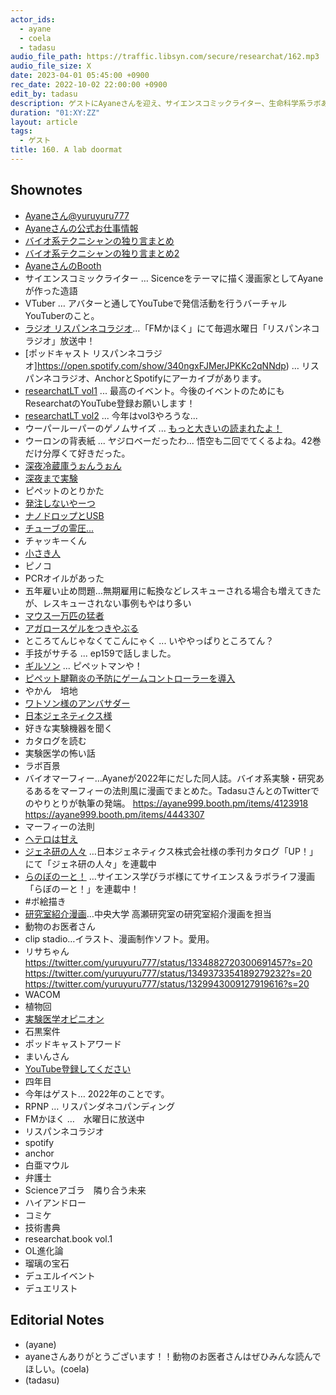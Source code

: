 ```yaml
---
actor_ids:
  - ayane
  - coela
  - tadasu
audio_file_path: https://traffic.libsyn.com/secure/researchat/162.mp3 
audio_file_size: X
date: 2023-04-01 05:45:00 +0900
rec_date: 2022-10-02 22:00:00 +0900
edit_by: tadasu
description: ゲストにAyaneさんを迎え、サイエンスコミックライター、生命科学系ラボあるある、VTuberとしての活動、これからの展開について話し合いました。
duration: "01:XY:ZZ"
layout: article
tags:
  - ゲスト
title: 160. A lab doormat
---
```


## Shownotes
- [Ayaneさん@yuruyuru777](https://twitter.com/yuruyuru777)
- [Ayaneさんの公式お仕事情報](https://twitter.com/i/events/1312948066090008576)
- [バイオ系テクニシャンの独り言まとめ](https://twitter.com/i/events/1155746999687233538)
- [バイオ系テクニシャンの独り言まとめ2](https://twitter.com/i/events/1292632289575223296)
- [AyaneさんのBooth](https://ayane999.booth.pm/)
- サイエンスコミックライター … Sicenceをテーマに描く漫画家としてAyaneが作った造語
- VTuber … アバターと通してYouTubeで発信活動を行うバーチャルYouTuberのこと。
- [ラジオ リスパンネコラジオ](http://fm.kahoku.net/)…「FMかほく」にて毎週水曜日「リスパンネコラジオ」放送中！
- [ポッドキャスト リスパンネコラジオ]https://open.spotify.com/show/340ngxFJMerJPKKc2qNNdp) … リスパンネコラジオ、AnchorとSpotifyにアーカイブがあります。
- [researchatLT vol1](https://www.youtube.com/watch?v=kKLt956ieSM) ... 最高のイベント。今後のイベントのためにもResearchatのYouTube登録お願いします！
- [researchatLT vol2](https://www.youtube.com/watch?v=8st6KoYsnP0&ab_channel=Researchatfm) ... 今年はvol3やろうな...
- ウーパールーパーのゲノムサイズ ... [もっと大きいの読まれたよ！](https://twitter.com/researchat_fm/status/1631684866982162433)
- ウーロンの背表紙 ... ヤジロベーだったわ... 悟空も二回でてくるよね。42巻だけ分厚くて好きだった。
- [深夜冷蔵庫うぉんうぉん](https://twitter.com/yuruyuru777/status/1234857440665047040?s=20)
- [深夜まで実験](https://science-manabi-lab.com/topics/c-article03/)
- ピペットのとりかた
- [発注しないやーつ](https://twitter.com/yuruyuru777/status/1137733238565113859?s=20)
- [ナノドロップとUSB](https://twitter.com/yuruyuru777/status/1232679261711958016?s=20)
- [チューブの霊圧...](https://twitter.com/yuruyuru777/status/1229057487652835328?s=20)
- チャッキーくん
- [小さき人](https://twitter.com/i/events/1511830120021266435)
- ピノコ
- PCRオイルがあった
- 五年雇い止め問題…無期雇用に転換などレスキューされる場合も増えてきたが、レスキューされない事例もやはり多い
- [マウス一万匹の猛者](https://twitter.com/yuruyuru777/status/1185931798607355906?s=20)
- [アガロースゲルをつきやぶる](https://twitter.com/yuruyuru777/status/1297292635451793408?s=20)
- ところてんじゃなくてこんにゃく ... いややっぱりところてん？
- 手技がサチる ... ep159で話しました。
- [ギルソン](https://www.technosaurus.co.jp/products/pipetman) ... ピペットマンや！
- [ピペット腱鞘炎の予防にゲームコントローラーを導入](https://twitter.com/yuruyuru777/status/1190765585170403328?s=20)
- やかん　培地
- [ワトソン様のアンバサダー](https://www.watson.co.jp/ambassador/)
- [日本ジェネティクス様](https://www.n-genetics.com/)
- 好きな実験機器を聞く
- カタログを読む
- 実験医学の怖い話
- ラボ百景
- バイオマーフィー…Ayaneが2022年にだした同人誌。バイオ系実験・研究あるあるをマーフィーの法則風に漫画でまとめた。TadasuさんとのTwitterでのやりとりが執筆の発端。
https://ayane999.booth.pm/items/4123918
https://ayane999.booth.pm/items/4443307
- マーフィーの法則
- [ヘテロは甘え](https://twitter.com/yuruyuru777/status/1234077188263051264?s=20)
- [ジェネ研の人々](https://up.n-genetics.com/?_gl=1*1ns4os4*_ga*MTQ3NDk2ODk1Mi4xNjczMjY4MTYz*_ga_QSN9TEDX7V*MTY4MDI0MzE4NS4xMS4wLjE2ODAyNDMxODUuNjAuMC4w) …日本ジェネティクス株式会社様の季刊カタログ「UP！」にて「ジェネ研の人々」を連載中
- [らのぼのーと！](https://science-manabi-lab.com/topics/c-article01/) …サイエンス学びラボ様にてサイエンス＆ラボライフ漫画「らぼのーと！」を連載中！
- #ポ絵描き
- [研究室紹介漫画](https://twitter.com/Since20220401/status/1592829597842034689)…中央大学 高瀬研究室の研究室紹介漫画を担当
- 動物のお医者さん
- clip stadio…イラスト、漫画制作ソフト。愛用。
- リサちゃん
https://twitter.com/yuruyuru777/status/1334882720300691457?s=20
https://twitter.com/yuruyuru777/status/1349373354189279232?s=20
https://twitter.com/yuruyuru777/status/1329943009127919616?s=20
- WACOM
- 植物回
- [実験医学オピニオン](https://www.yodosha.co.jp/jikkenigaku/opinion/vol39n13.html)
- 石黒案件
- ポッドキャストアワード
- まいんさん
- [YouTube登録してください](https://www.youtube.com/channel/UCLg9wRlnTFwaCi3xvFm_TNg)
- 四年目
- 今年はゲスト… 2022年のことです。
- RPNP … リスパンダネコパンディング
- FMかほく …　水曜日に放送中
- リスパンネコラジオ
- spotify
- anchor
- 白亜マウル
- 弁護士
- Scienceアゴラ　隣り合う未来
- ハイアンドロー
- コミケ
- 技術書典
- researchat.book vol.1 
- OL進化論
- 瑠璃の宝石
- デュエルイベント
- デュエリスト


## Editorial Notes
- (ayane)
- ayaneさんありがとうございます！！動物のお医者さんはぜひみんな読んでほしい。(coela)
- (tadasu)
